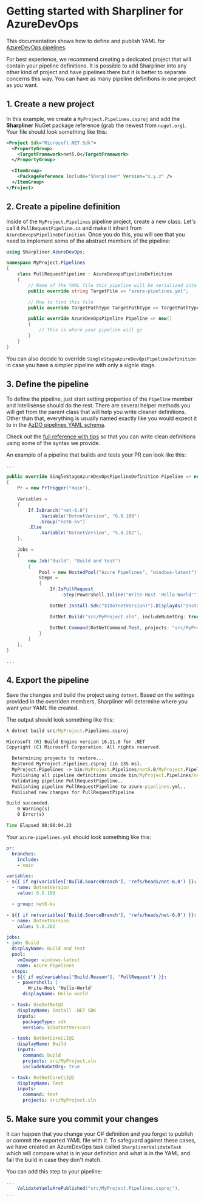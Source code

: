 # Getting started with Sharpliner for AzureDevOps

This documentation shows how to define and publish YAML for [AzureDevOps pipelines](https://docs.microsoft.com/en-us/azure/devops/pipelines/?view=azure-devops).

For best experience, we recommend creating a dedicated project that will contain your pipeline definitions.
It is possible to add Sharpliner into any other kind of project and have pipelines there but it is better to separate concerns this way.
You can have as many pipeline definitions in one project as you want.

## 1. Create a new project

In this example, we create a `MyProject.Pipelines.csproj` and add the **Sharpliner** NuGet package reference (grab the newest from `nuget.org`).
Your file should look something like this:

```xml
<Project Sdk="Microsoft.NET.Sdk">
  <PropertyGroup>
    <TargetFramework>net5.0</TargetFramework>
  </PropertyGroup>

  <ItemGroup>
    <PackageReference Include="Sharpliner" Version="x.y.z" />
  </ItemGroup>
</Project>
```

## 2. Create a pipeline definition

Inside of the `MyProject.Pipelines` pipeline project, create a new class.
Let's call it `PullRequestPipeline.cs` and make it inherit from `AzureDevopsPipelineDefinition`.
Once you do this, you will see that you need to implement some of the abstract members of the pipeline:

```csharp
using Sharpliner.AzureDevOps;

namespace MyProject.Pipelines
{
    class PullRequestPipeline : AzureDevopsPipelineDefinition
    {
        // Name of the YAML file this pipeline will be serialized into
        public override string TargetFile => "azure-pipelines.yml";

        // How to find this file
        public override TargetPathType TargetPathType => TargetPathType.RelativeToGitRoot;

        public override AzureDevOpsPipeline Pipeline => new()
        {
            // This is where your pipeline will go
        }
    }
}
```

You can also decide to override `SingleStageAzureDevOpsPipelineDefinition` in case you have a simpler pipeline with only a signle stage.

## 3. Define the pipeline

To define the pipeline, just start setting properties of the `Pipeline` member and Intellisense should do the rest.
There are several helper methods you will get from the parent class that will help you write cleaner definitions.
Other than that, everything is usually named exactly like you would expect it to in the [AzDO pipelines YAML schema](https://docs.microsoft.com/en-us/azure/devops/pipelines/yaml-schema?view=azure-devops&tabs=schema%2Cparameter-schema).

Check out the [full reference with tips](./DefinitionReference.md) so that you can write clean definitions using some of the syntax we provide.

An example of a pipeline that builds and tests your PR can look like this:

```csharp
...

public override SingleStageAzureDevOpsPipelineDefinition Pipeline => new()
{
    Pr = new PrTrigger("main"),

    Variables =
    {
        If.IsBranch("net-6.0")
            .Variable("DotnetVersion", "6.0.100")
            .Group("net6-kv")
        .Else
            .Variable("DotnetVersion", "5.0.202"),
    },

    Jobs =
    {
        new Job("Build", "Build and test")
        {
            Pool = new HostedPool("Azure Pipelines", "windows-latest"),
            Steps =
            {
                If.IsPullRequest
                    .Step(Powershell.Inline("Write-Host 'Hello-World'").DisplayAs("Hello world")),

                DotNet.Install.Sdk("$(DotnetVersion)").DisplayAs("Install .NET SDK"),

                DotNet.Build("src/MyProject.sln", includeNuGetOrg: true).DisplayAs("Build"),

                DotNet.Command(DotNetCommand.Test, projects: "src/MyProject.sln").DisplayAs("Test"),
            }
        }
    },
}

...
```

## 4. Export the pipeline

Save the changes and build the project using `dotnet`.
Based on the settings provided in the overriden members, Sharpliner will determine where you want your YAML file created.

The output should look something like this:

```cmd
λ dotnet build src/MyProject.Pipelines.csproj

Microsoft (R) Build Engine version 16.11.0 for .NET
Copyright (C) Microsoft Corporation. All rights reserved.

  Determining projects to restore...
  Restored MyProject.Pipelines.csproj (in 135 ms).
  MyProject.Pipelines -> bin/MyProject.Pipelines/net5.0/MyProject.Pipelines.dll
  Publishing all pipeline definitions inside bin/MyProject.Pipelines/net5.0/MyProject.Pipelines.dll
  Validating pipeline PullRequestPipeline..
  Publishing pipeline PullRequestPipeline to azure-pipelines.yml..
  Published new changes for PullRequestPipeline

Build succeeded.
    0 Warning(s)
    0 Error(s)

Time Elapsed 00:00:04.23
```

Your `azure-pipelines.yml` should look something like this:

```yaml
pr:
  branches:
    include:
    - main

variables:
- ${{ if eq(variables['Build.SourceBranch'], 'refs/heads/net-6.0') }}:
  - name: DotnetVersion
    value: 6.0.100

  - group: net6-kv

- ${{ if ne(variables['Build.SourceBranch'], 'refs/heads/net-6.0') }}:
  - name: DotnetVersion
    value: 5.0.202

jobs:
- job: Build
  displayName: Build and test
  pool:
    vmImage: windows-latest
    name: Azure Pipelines
  steps:
  - ${{ if eq(variables['Build.Reason'], 'PullRequest') }}:
    - powershell: |-
        Write-Host 'Hello-World'
      displayName: Hello world

  - task: UseDotNet@2
    displayName: Install .NET SDK
    inputs:
      packageType: sdk
      version: $(DotnetVersion)

  - task: DotNetCoreCLI@2
    displayName: Build
    inputs:
      command: build
      projects: src/MyProject.sln
      includeNuGetOrg: true

  - task: DotNetCoreCLI@2
    displayName: Test
    inputs:
      command: test
      projects: src/MyProject.sln
```

## 5. Make sure you commit your changes

It can happen that you change your C# definition and you forget to publish or commit the exported YAML file with it.
To safeguard against these cases, we have created an AzureDevOps task called `SharplinerValidateTask` which will compare what is in your definition and what is in the YAML and fail the build in case they don't match.

You can add this step to your pipeline:

```csharp
...
    ValidateYamlsArePublished("src/MyProject.Pipelines.csproj"),
...
```
